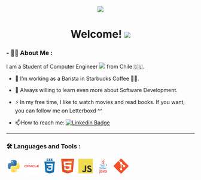 <div id="header" align="center">
  <img src="https://i.giphy.com/media/v1.Y2lkPTc5MGI3NjExeXJ0OGxiaGlyM29tdmVwZzR0ZnAwb3JuNGhnc3JzamUxd3I0MmI0bSZlcD12MV9pbnRlcm5hbF9naWZfYnlfaWQmY3Q9cw/Oj25fisQ3zhukVWY96/giphy.gif" width="100"/>
</div>
<h1 align="center">
  Welcome!
  <img src="https://media.giphy.com/media/hvRJCLFzcasrR4ia7z/giphy.gif" width="30px"/>
</h1>

### - 👨‍🎓 About Me :
I am a Student of Computer Engineer <img src="https://media.giphy.com/media/WUlplcMpOCEmTGBtBW/giphy.gif" width="30"> from Chile 🇨🇱.
- :telescope: I’m working as a Barista in Starbucks Coffee 🧜‍♀️.

- :seedling: Always willing to learn even more about Software Development.

- :zap: In my free time, I like to watch movies and read books. If you want, you can follow me on <a href="https://letterboxd.com/Juliomw/" style="text-decoration:none;">Letterboxd</a> ^^

- :mailbox:How to reach me: [![Linkedin Badge](https://img.shields.io/badge/-LinkedIn-blue?style=flat&logo=Linkedin&logoColor=white)](https://www.linkedin.com/in/julioorellanap/)
---
### :hammer_and_wrench: Languages and Tools :
<div>
  <img src="https://github.com/devicons/devicon/blob/master/icons/python/python-original.svg" title="Python" alt="Python" width="40" height="40"/>&nbsp;
  <!--<img src="https://github.com/devicons/devicon/blob/master/icons/sqldeveloper/sqldeveloper-original.svg" title="SQL" alt="SQL" width="40" height="40"/>&nbsp;-->
  <img src="https://github.com/devicons/devicon/blob/master/icons/oracle/oracle-original.svg" title="SQL" alt="SQL" width="40" height="40"/>&nbsp;
  <img src="https://github.com/devicons/devicon/blob/master/icons/css3/css3-plain-wordmark.svg"  title="CSS3" alt="CSS" width="40" height="40"/>&nbsp;
  <img src="https://github.com/devicons/devicon/blob/master/icons/html5/html5-original.svg" title="HTML5" alt="HTML" width="40" height="40"/>&nbsp;
  <img src="https://github.com/devicons/devicon/blob/master/icons/javascript/javascript-original.svg" title="JavaScript" alt="JavaScript" width="40" height="40"/>&nbsp;
  <img src="https://github.com/devicons/devicon/blob/master/icons/java/java-original-wordmark.svg" title="Java" alt="Java" width="40" height="40"/>&nbsp;
  <img src="https://github.com/devicons/devicon/blob/master/icons/git/git-original.svg" title="JavaScript" alt="JavaScript" width="40" height="40"/>&nbsp;
</div>
<!--
---
### :fire: My Stats :
[![GitHub Streak](http://github-readme-streak-stats.herokuapp.com?user=Nvbess&theme=highcontrast&border_radius=1.5&date_format=j%20M%5B%20Y%5D&mode=weekly)](https://git.io/streak-stats)-->

<!--[![Top Langs](https://github-readme-stats.vercel.app/api/top-langs/?username=Nvbess&layout=compact&theme=vision-friendly-dark)](https://github.com/anuraghazra/github-readme-stats)-->
